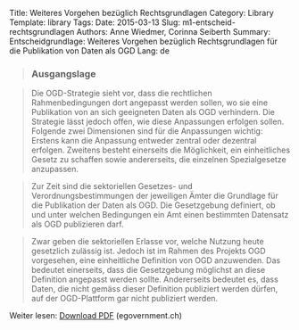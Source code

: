 Title: Weiteres Vorgehen bezüglich Rechtsgrundlagen
Category: Library
Template: library
Tags:
Date: 2015-03-13
Slug: m1-entscheid-rechtsgrundlagen
Authors: Anne Wiedmer, Corinna Seiberth
Summary: Entscheidgrundlage: Weiteres Vorgehen bezüglich Rechtsgrundlagen für die Publikation von Daten als OGD
Lang: de

> ### Ausgangslage

> Die OGD-Strategie sieht vor, dass die rechtlichen Rahmenbedingungen dort angepasst werden sollen, wo sie eine Publikation von an sich geeigneten Daten als OGD verhindern. Die Strategie lässt jedoch offen, wie diese Anpassungen erfolgen sollen. Folgende zwei Dimensionen sind für die Anpassungen wichtig: Erstens kann die Anpassung entweder zentral oder dezentral erfolgen. Zweitens besteht einerseits die Möglichkeit, ein einheitliches Gesetz zu schaffen sowie andererseits, die einzelnen Spezialgesetze anzupassen.

> Zur Zeit sind die sektoriellen Gesetzes- und Verordnungsbestimmungen der jeweiligen Ämter die Grundlage für die Publikation der Daten als OGD. Die Gesetzgebung definiert, ob und unter welchen Bedingungen ein Amt einen bestimmten Datensatz als OGD publizieren darf.

> Zwar geben die sektoriellen Erlasse vor, welche Nutzung heute gesetzlich zulässig ist. Jedoch ist im Rahmen des Projekts OGD vorgesehen, eine einheitliche Definition von OGD anzuwenden. Das bedeutet einerseits, dass die Gesetzgebung möglichst an diese Definition angepasst werden sollte. Andererseits bedeutet es, dass Daten, die nicht gemäss dieser Definition publiziert werden dürfen, auf der OGD-Plattform gar nicht publiziert werden.

Weiter lesen: [Download PDF](http://www.egovernment.ch/umsetzung/00881/00883/01112/index.html?lang=de&download=NHzLpZeg7t,lnp6I0NTU042l2Z6ln1acy4Zn4Z2qZpnO2Yuq2Z6gpJCDdYR_gmym162epYbg2c_JjKbNoKSn6A--) (egovernment.ch)
